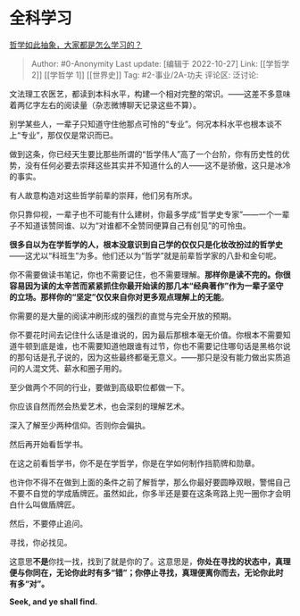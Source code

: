 # 全科学习
[哲学如此抽象，大家都是怎么学习的？](https://www.zhihu.com/question/304130360/answer/550517189)

> Author: #0-Anonymity
> Last update: [编辑于 2022-10-27]
> Link: [[学哲学 2]] [[学哲学 1]] [[世界史]]
> Tag: #2-事业/2A-功夫
> 评论区:
> 泛讨论:

文法理工农医艺，都读到本科水平，构建一个相对完整的常识。——这差不多意味着两亿字左右的阅读量（杂志微博聊天记录这些不算）。

别学某些人，一辈子只知道守住他那点可怜的“专业”。何况本科水平也根本谈不上“专业”，那仅仅是常识而已。

做到这条，你已经天生要比那些所谓的“哲学伟人”高了一个台阶，你有历史性的优势，没有任何必要去崇拜这些其实并不知道什么的人——这不是骄傲，这只是冰冷的事实。

有人故意构造对这些哲学前辈的崇拜，他们另有所求。

你只靠仰视，一辈子也不可能有什么建树，你最多学成“哲学史专家”——一个一辈子不知道该赞同谁、以为“对谁都不全赞同便算自己有创见”的可怜虫。

**很多自以为在学哲学的人，根本没意识到自己学的仅仅只是化妆改扮过的哲学史**——这尤以“科班生”为多。他们还以为“哲学”就是前辈哲学家的八卦和金句呢。

你不需要做读书笔记，你也不需要记住，也不需要理解。**那样你是读不完的。**你很容易因为读的太辛苦而紧紧抓住你最开始读的那几本“经典著作”作为一辈子坚守的立场。那样你的“坚定”仅仅来自你对更多观点理解上的**无能**。

你需要的是大量的阅读冲刷形成的强烈的直觉与完全开放的预期。

你不要花时间去记住什么话是谁说的，因为最后那根本毫无价值。你根本不需要知道牛顿到底是谁，也不需要知道他跟谁有过节，你也不需要记住哪句话是黑格尔说的那句话是孔子说的，因为这些最终都毫无意义。——那只是没有能力做出实质追问的人混文凭、薪水和圈子用的。

至少做两个不同的行业，要做到高级职位都做一下。

你应该自然而然会热爱艺术，也会深刻的理解艺术。

深入了解至少两种信仰。否则你会偏执。

然后再开始看哲学书。

在这之前看哲学书，你不是在学哲学，你是在学如何制作挡箭牌和勋章。

也许你不得不在做到上面的条件之前了解哲学，那么你最好要圆睁双眼，警惕自己不要不自觉的学成盾牌匠。虽然如此，你多半还是要在这条弯路上兜一圈你才会明白什么叫做盾牌匠。

然后，不要停止追问。

寻找，你必找见。

这意思**不是**你找一找，找到了就是你的了。这意思是，**你处在寻找的状态中，真理便与你同在，无论你此时有多“错”；你停止寻找，真理便离你而去，无论你此时有多“对”。**

**Seek, and ye shall find.**
